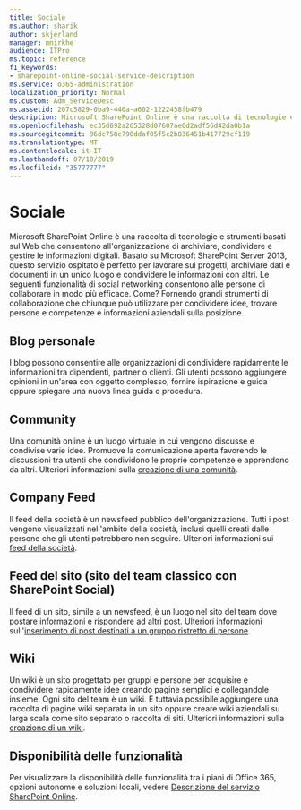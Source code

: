 ```yaml
---
title: Sociale
ms.author: sharik
author: skjerland
manager: mnirkhe
audience: ITPro
ms.topic: reference
f1_keywords:
- sharepoint-online-social-service-description
ms.service: o365-administration
localization_priority: Normal
ms.custom: Adm_ServiceDesc
ms.assetid: 207c5829-0ba9-440a-a602-1222458fb479
description: Microsoft SharePoint Online è una raccolta di tecnologie e strumenti basati sul Web che consentono all'organizzazione di archiviare, condividere e gestire le informazioni digitali. Basato su Microsoft SharePoint Server 2013, questo servizio ospitato è perfetto per lavorare sui progetti, archiviare dati e documenti in un unico luogo e condividere le informazioni con altri. Le seguenti funzionalità di social networking consentono alle persone di collaborare in modo più efficace. Come? Fornendo grandi strumenti di collaborazione che chiunque può utilizzare per condividere idee, trovare persone e competenze e informazioni aziendali sulla posizione.
ms.openlocfilehash: ec35d692a265328d07607ae0d2adf56d42da0b1a
ms.sourcegitcommit: 96dc758c790ddaf05f5c2b836451b417729cf119
ms.translationtype: MT
ms.contentlocale: it-IT
ms.lasthandoff: 07/18/2019
ms.locfileid: "35777777"
---
```

# <a name="social"></a>Sociale

Microsoft SharePoint Online è una raccolta di tecnologie e strumenti basati sul Web che consentono all'organizzazione di archiviare, condividere e gestire le informazioni digitali. Basato su Microsoft SharePoint Server 2013, questo servizio ospitato è perfetto per lavorare sui progetti, archiviare dati e documenti in un unico luogo e condividere le informazioni con altri. Le seguenti funzionalità di social networking consentono alle persone di collaborare in modo più efficace. Come? Fornendo grandi strumenti di collaborazione che chiunque può utilizzare per condividere idee, trovare persone e competenze e informazioni aziendali sulla posizione. 
  
## <a name="personal-blogs"></a>Blog personale
<a name="bkmk_Blogs"> </a>

I blog possono consentire alle organizzazioni di condividere rapidamente le informazioni tra dipendenti, partner o clienti. Gli utenti possono aggiungere opinioni in un'area con oggetto complesso, fornire ispirazione e guida oppure spiegare una nuova linea guida o procedura.
  
## <a name="community"></a>Community
<a name="bkmk_Community"> </a>

Una comunità online è un luogo virtuale in cui vengono discusse e condivise varie idee. Promuove la comunicazione aperta favorendo le discussioni tra utenti che condividono le proprie competenze e apprendono da altri. Ulteriori informazioni sulla [creazione di una comunità](https://go.microsoft.com/fwlink/p/?LinkId=271061).
  
## <a name="company-feed"></a>Company Feed
<a name="bkmk_CompanyFeed"> </a>

Il feed della società è un newsfeed pubblico dell'organizzazione. Tutti i post vengono visualizzati nell'ambito della società, inclusi quelli creati dalle persone che gli utenti potrebbero non seguire. Ulteriori informazioni sui [feed della società](https://go.microsoft.com/fwlink/p/?LinkId=271062).
  
## <a name="site-feed-classic-team-site-using-sharepoint-social"></a>Feed del sito (sito del team classico con SharePoint Social)
<a name="bkmk_SiteFeed"> </a>

Il feed di un sito, simile a un newsfeed, è un luogo nel sito del team dove postare informazioni e rispondere ad altri post. Ulteriori informazioni sull'[inserimento di post destinati a un gruppo ristretto di persone](https://go.microsoft.com/fwlink/p/?LinkId=271071).
  
## <a name="wikis"></a>Wiki
<a name="bkmk_Wikis"> </a>

Un wiki è un sito progettato per gruppi e persone per acquisire e condividere rapidamente idee creando pagine semplici e collegandole insieme. Ogni sito del team è un wiki. È tuttavia possibile aggiungere una raccolta di pagine wiki separata in un sito oppure creare wiki aziendali su larga scala come sito separato o raccolta di siti. Ulteriori informazioni sulla [creazione di un wiki](https://go.microsoft.com/fwlink/p/?LinkId=271358).
  
## <a name="feature-availability"></a>Disponibilità delle funzionalità
<a name="bkmk_Wikis"> </a>

Per visualizzare la disponibilità delle funzionalità tra i piani di Office 365, opzioni autonome e soluzioni locali, vedere [Descrizione del servizio SharePoint Online](sharepoint-online-service-description.md).
  

